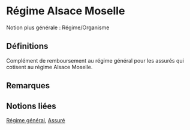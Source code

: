 # Régime Alsace Moselle 
<!-- SPDX-License-Identifier: MPL-2.0 -->

Notion plus générale : Régime/Organisme

## Définitions

Complément de remboursement au régime général pour les assurés qui cotisent au régime Alsace Moselle.

## Remarques

## Notions liées

[Régime général](regime_general.md), [Assuré](assure.md)

